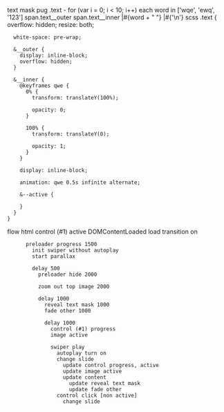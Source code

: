 text mask
  pug
    .text
      - for (var i = 0; i < 10; i++)
        each word in ['wqe', 'ewq', '123']
          span.text__outer
            span.text__inner
              |#{word + " "}
        |#{'\n'}
  scss
    .text {
      overflow: hidden;
      resize: both;
      
      white-space: pre-wrap;
      
      &__outer {
        display: inline-block;
        overflow: hidden;
      }
      
      &__inner {
        @keyframes qwe {
          0% {
            transform: translateY(100%);
            
            opacity: 0;
          }
          
          100% {
            transform: translateY(0);
            
            opacity: 1;
          }
        }
        
        display: inline-block;
        
        animation: qwe 0.5s infinite alternate;
        
        &--active {
          
        }
      }
    }

flow
  html
    control (#1) active
      DOMContentLoaded
        load
          transition on
          
          preloader progress 1500
            init swiper without autoplay
            start parallax

            delay 500
              preloader hide 2000

              zoom out top image 2000

              delay 1000
                reveal text mask 1000
                fade other 1000

                delay 1000
                  control (#1) progress
                  image active

                  swiper play
                    autoplay turn on
                    change slide
                      update control progress, active
                      update image active
                      update content
                        update reveal text mask
                        update fade other
                    control click [non active]
                      change slide
